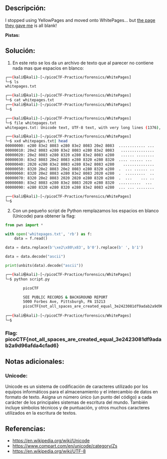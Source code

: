 ## Descripción: 
I stopped using YellowPages and moved onto WhitePages... but [the page they gave me](https://jupiter.challenges.picoctf.org/static/fa4a277cfa846e07a5981d8a19288a2e/whitepages.txt) is all blank!

**Pistas:**

## Solución:
1. En este reto se los da un archivo de texto que al parecer no contiene nada mas que espacios en blanco: 

```bash
┌──(kali㉿kali)-[~/picoCTF-Practice/forensics/WhitePages]
└─$ ls
whitepages.txt

┌──(kali㉿kali)-[~/picoCTF-Practice/forensics/WhitePages]
└─$ cat whitepages.txt                                                                                                                                                                                                                                                                                                                                                                                                                                                                                                                                                                                                                                                                                                                                                                                                                                                                                                                                                                                                                                                                                                                                                                                                                                                                                                                                                                                                                                                                                                                                                                      
┌──(kali㉿kali)-[~/picoCTF-Practice/forensics/WhitePages]
└─$ 
```

```bash
┌──(kali㉿kali)-[~/picoCTF-Practice/forensics/WhitePages]
└─$ file whitepages.txt 
whitepages.txt: Unicode text, UTF-8 text, with very long lines (1376), with no line terminators

┌──(kali㉿kali)-[~/picoCTF-Practice/forensics/WhitePages]
└─$ xxd whitepages.txt| head
00000000: e280 83e2 8083 e280 83e2 8083 20e2 8083  ............ ...
00000010: 20e2 8083 e280 83e2 8083 e280 83e2 8083   ...............
00000020: 20e2 8083 e280 8320 e280 83e2 8083 e280   ...... ........
00000030: 83e2 8083 20e2 8083 e280 8320 e280 8320  .... ...... ... 
00000040: 2020 e280 83e2 8083 e280 83e2 8083 e280    ..............
00000050: 8320 20e2 8083 20e2 8083 e280 8320 e280  .  ... ...... ..
00000060: 8320 20e2 8083 e280 83e2 8083 2020 e280  .  .........  ..
00000070: 8320 20e2 8083 2020 2020 e280 8320 e280  .  ...    ... ..
00000080: 83e2 8083 e280 83e2 8083 2020 e280 8320  ..........  ... 
00000090: e280 8320 e280 8320 e280 83e2 8083 e280  ... ... ........

┌──(kali㉿kali)-[~/picoCTF-Practice/forensics/WhitePages]
└─$
```

2. Con un pequeño  script de Python remplazamos los espacios en blanco  (Unicode) para obtener la flag:  

```python
from pwn import *

with open('whitepages.txt', 'rb') as f:
    data = f.read() 

data = data.replace(b'\xe2\x80\x83', b'0').replace(b' ', b'1')

data = data.decode("ascii")

print(unbits(data).decode("ascii")) 
```

```bash
┌──(kali㉿kali)-[~/picoCTF-Practice/forensics/WhitePages]
└─$ python script.py

        picoCTF

        SEE PUBLIC RECORDS & BACKGROUND REPORT
        5000 Forbes Ave, Pittsburgh, PA 15213
        picoCTF{not_all_spaces_are_created_equal_3e2423081df9adab2a9d96afda4cfad6}
                                                                                                
┌──(kali㉿kali)-[~/picoCTF-Practice/forensics/WhitePages]
└─$
```


### Flag: picoCTF{not_all_spaces_are_created_equal_3e2423081df9adab2a9d96afda4cfad6}

## Notas adicionales:

### Unicode:
Unicode es un sistema de codificación de caracteres utilizado por los equipos informáticos para el almacenamiento y el intercambio de datos en formato de texto. Asigna un número único (un punto del código) a cada carácter de los principales sistemas de escritura del mundo. También incluye símbolos técnicos y de puntuación, y otros muchos caracteres utilizados en la escritura de textos.

## Referencias:
- https://en.wikipedia.org/wiki/Unicode
- https://www.compart.com/en/unicode/category/Zs
- https://en.wikipedia.org/wiki/UTF-8